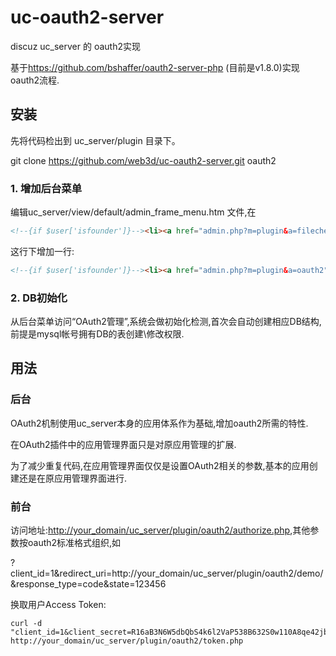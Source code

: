 # uc-oauth2-server

discuz uc_server 的 oauth2实现

基于<https://github.com/bshaffer/oauth2-server-php> (目前是v1.8.0)实现oauth2流程.


## 安装

先将代码检出到 uc_server/plugin 目录下。

git clone https://github.com/web3d/uc-oauth2-server.git oauth2

### 1. 增加后台菜单

编辑uc_server/view/default/admin_frame_menu.htm 文件,在

```html
<!--{if $user['isfounder']}--><li><a href="admin.php?m=plugin&a=filecheck" target="main">{lang plugin}</a></li><!--{/if}-->
```

这行下增加一行:

```html
<!--{if $user['isfounder']}--><li><a href="admin.php?m=plugin&a=oauth2" target="main">{lang plugin_oauth2}</a></li><!--{/if}-->
```

### 2. DB初始化

从后台菜单访问“OAuth2管理”,系统会做初始化检测,首次会自动创建相应DB结构,前提是mysql帐号拥有DB的表创建\修改权限.

## 用法

### 后台

OAuth2机制使用uc_server本身的应用体系作为基础,增加oauth2所需的特性.

在OAuth2插件中的应用管理界面只是对原应用管理的扩展.

为了减少重复代码,在应用管理界面仅仅是设置OAuth2相关的参数,基本的应用创建还是在原应用管理界面进行.

### 前台

访问地址:<http://your_domain/uc_server/plugin/oauth2/authorize.php>,其他参数按oauth2标准格式组织,如

?client_id=1&redirect_uri=http://your_domain/uc_server/plugin/oauth2/demo/&response_type=code&state=123456

换取用户Access Token:

```
curl -d "client_id=1&client_secret=R16aB3N6W5dbQbS4k6l2VaP538B632S0w110A8qe42jb2fP9I2i8t1t8C7ge93nb&grant_type=authorization_code&code=abcd" http://your_domain/uc_server/plugin/oauth2/token.php
```
